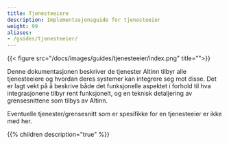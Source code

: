 ```yaml
---
title: Tjenesteeiere
description: Implementasjonsguide for tjenesteeier
weight: 99
aliases:
- /guides/tjenesteeier/
---
```


{{< figure src="/docs/images/guides/tjenesteeier/index.png" title="">}}

Denne dokumentasjonen beskriver de tjenester Altinn tilbyr alle tjenesteeiere og hvordan deres systemer kan integrere seg mot disse.
Det er lagt vekt på å beskrive både det funksjonelle aspektet i forhold til hva integrasjonene tilbyr rent funksjonelt,
og en teknisk detaljering av grensesnittene som tilbys av Altinn.

Eventuelle tjenester/grensesnitt som er spesifikke for en tjenesteeier er ikke med her.

{{% children description="true" %}}